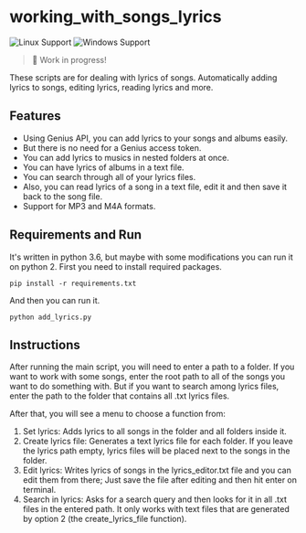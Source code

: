 

# working_with_songs_lyrics
![Linux Support](https://img.shields.io/badge/Linux-Support-brightgreen.svg)
![Windows Support](https://img.shields.io/badge/Windows-Support-brightgreen.svg)


> :construction: Work in progress!

These scripts are for dealing with lyrics of songs. Automatically adding lyrics to songs, editing lyrics, reading lyrics and more.


## Features
- Using Genius API, you can add lyrics to your songs and albums easily.
- But there is no need for a Genius access token.
- You can add lyrics to musics in nested folders at once.
- You can have lyrics of albums in a text file.
- You can search through all of your lyrics files.
- Also, you can read lyrics of a song in a text file, edit it and then save it back to the song file.
- Support for MP3 and M4A formats.


## Requirements and Run
It's written in python 3.6, but maybe with some modifications you can run it on python 2.
First you need to install required packages.
```
pip install -r requirements.txt
```
And then you can run it.
```
python add_lyrics.py
```


## Instructions
After running the main script, you will need to enter a path to a folder. If you want to work with some songs, enter the root path to all of the songs you want to do something with. But if you want to search among lyrics files, enter the path to the folder that contains all .txt lyrics files.

After that, you will see a menu to choose a function from:
 1. Set lyrics: Adds lyrics to all songs in the folder and all folders inside it.
 2. Create lyrics file: Generates a text lyrics file for each folder. If you leave the lyrics path empty, lyrics files will be placed next to the songs in the folder.
 3. Edit lyrics: Writes lyrics of songs in the lyrics_editor.txt file and you can edit them from there; Just save the file after editing and then hit enter on terminal.
 4. Search in lyrics: Asks for a search query and then looks for it in all .txt files in the entered path. It only works with text files that are generated by option 2 (the create_lyrics_file function).




